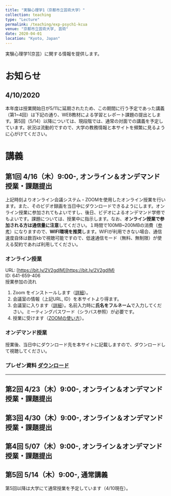 ```yaml
---
title: "実験心理学1（京都市立芸術大学）"
collection: teaching
type: "Lecture"
permalink: /teaching/exp-psych1-kcua
venue: "京都市立芸術大学, 芸術"
date: 2020-04-01
location: "Kyoto, Japan"
---
```


実験心理学1(京芸）に関する情報を提供します。

# お知らせ
## 4/10/2020
本年度は授業開始日が5/11に延期されたため、この期間に行う予定であった講義（第1~4回）は下記の通り、WEB教材による学習とレポート課題の提出とします。第5回（5/14）以降については、現段階では、通常の対面での講義を予定しています。状況は流動的ですので、大学の教務情報と本サイトを頻繁に見るように心がけてください。

# 講義
## 第1回 4/16（木）9:00-, オンライン＆オンデマンド授業・課題提出
上記時刻よりオンライン会議システム・ZOOMを使用したオンライン授業を行います。また、そのビデオ録画を当日中にダウンロードできるようにします。オンライン授業に参加されてもよいですし、後日、ビデオによるオンデマンド学修でもよいです。課題については、授業中に指示します。なお、**オンライン授業で参加される方は通信量に注意**してください。１時間で100MB~200MBの消費（[参考](https://scrapbox.io/utdh/%E3%82%AA%E3%83%B3%E3%83%A9%E3%82%A4%E3%83%B3%E8%AC%9B%E7%BE%A9%E3%81%AE%E9%80%9A%E4%BF%A1%E9%87%8F)）になりますので、**WIFI環境を推奨**します。WIFIが利用できない場合、通信速度自体は数百kbで視聴可能ですので、低速通信モード（無料、無制限）が使える契約であれば利用してください。

### オンライン授業
URL: [https://bit.ly/2V2gdIM](https://bit.ly/2V2gdIM)  
ID: 641-659-406  
授業参加の流れ  
1. Zoom をインストールします（[詳細](https://utelecon.github.io/zoom/install
)）。
2. 会議室の情報（上記URL, ID）を本サイトより得ます。
3. 会議室に入ります（[詳細](https://utelecon.github.io/zoom/join)）。名前入力時に**氏名をフルネーム**で入力してください。ミーティングパスワード（シラバス参照）が必要です。
4. 授業に受けます（[ZOOMの使い方](https://utelecon.github.io/zoom/how_to_use)）。

### オンデマンド授業
授業後、当日中にダウンロード先を本サイトに記載しますので、ダウンロードして視聴してください。

### プレゼン資料 [ダウンロード](https://www.dropbox.com/s/7ey5dvcpql29tou/ExpPsy1_1st.pdf?dl=0)
---
## 第2回 4/23（木）9:00-, オンライン＆オンデマンド授業・課題提出

## 第3回 4/30（木）9:00-, オンライン＆オンデマンド授業・課題提出

## 第4回 5/07（木）9:00-, オンライン＆オンデマンド授業・課題提出

## 第5回 5/14（木）9:00-, 通常講義
第5回以降は大学にて通常授業を予定しています（4/10現在）。


